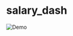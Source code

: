 # salary_dash
[comment]:![plot](https://github.com/MarcelSuleiman/salary_dash/blob/main/realestate_dash.png)
![Demo](../main/realestate_dash.png)
